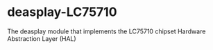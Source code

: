 # deasplay-LC75710
The deasplay module that implements the LC75710 chipset Hardware Abstraction Layer (HAL)
